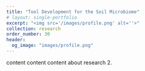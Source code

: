 ```yaml
---
title: "Tool Development for the Soil Microbiome"
# layout: single-portfolio
excerpt: "<img src='/images/profile.png' alt=''>"
collection: research
order_number: 30
header: 
  og_image: "images/profile.png"
---
```

content content content about research 2.